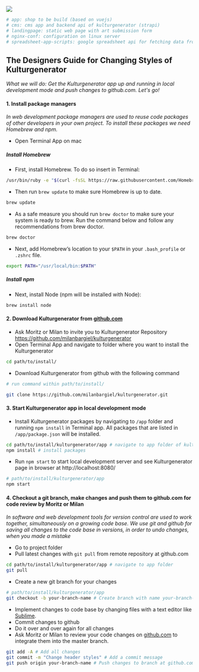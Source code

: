 <p style="max-width: 300px">
    <a href="https://www.kulturgenerator.de" target="_blank">
        <img src="https://www.kulturgenerator.de/assets/images/kulturgenerator.png">
    </a>
</p>

```bash
# app: shop to be build (based on vuejs)
# cms: cms app and backend api of kulturgenerator (strapi)
# landingpage: static web page with art submission form
# nginx-conf: configuration on linux server
# spreadsheet-app-scripts: google spreadsheet api for fetching data from submission form
```

## The Designers Guide for Changing Styles of Kulturgenerator
*What we will do: Get the Kulturgenerator app up and running in local development mode and push changes to github.com. Let's go!*

#### 1. Install package managers
*In web development package managers are used to reuse code packages of other developers in your own project. To install these packages we need Homebrew and npm.*

* Open Terminal App on mac

##### Install Homebrew
* First, install Homebrew. To do so insert in Terminal:

```bash
/usr/bin/ruby -e "$(curl -fsSL https://raw.githubusercontent.com/Homebrew/install/master/install)"
```

* Then run `brew update` to make sure Homebrew is up to date.

```bash
brew update
```

* As a safe measure you should run `brew doctor` to make sure your system is ready to brew. Run the command below and follow any recommendations from brew doctor.

```bash
brew doctor
```

* Next, add Homebrew’s location to your `$PATH` in your `.bash_profile` or `.zshrc` file.

```bash
export PATH="/usr/local/bin:$PATH"
```

##### Install npm

* Next, install Node (npm will be installed with Node):

```bash
brew install node
```

#### 2. Download Kulturgenerator from [github.com](https://www.github.com)

* Ask Moritz or Milan to invite you to Kulturgenerator Repository https://github.com/milanbargiel/kulturgenerator
* Open Terminal App and navigate to folder where you want to install the Kulturgenerator

```bash
cd path/to/install/
```

* Download Kulturgenerator from github with the following command

```bash
# run command within path/to/install/

git clone https://github.com/milanbargiel/kulturgenerator.git
```

#### 3. Start Kulturgenerator app in local development mode

* Install Kulturgenerator packages by navigating to `/app` folder and running `npm install` in Terminal app. All packages that are listed in `/app/package.json` will be installed.
 
```bash
cd path/to/install/kulturgenerator/app # navigate to app folder of kulturgenerator repository
npm install # install packages
```

* Run `npm start` to start local development server and see Kulturgenerator page in browser at http://localhost:8080/

```bash
# path/to/install/kulturgenerator/app
npm start
```

#### 4. Checkout a git branch, make changes and push them to github.com for code review by Moritz or Milan
*In software and web development tools for version control are used to work together, simultaneously on a growing code base. We use git and github for saving all changes to the code base in versions, in order to undo changes, when you made a mistake*

* Go to project folder 
* Pull latest changes with `git pull` from remote repository at github.com

```bash
cd path/to/install/kulturgenerator/app # navigate to app folder
git pull
```

* Create a new git branch for your changes

```bash
# path/to/install/kulturgenerator/app
git checkout -b your-branch-name # Create branch with name your-branch-name. Please change this name to suit your needs e.g. design-polishing.
```

* Implement changes to code base by changing files with a text editor like [Sublime](https://www.sublimetext.com/). 
* Commit changes to github
* Do it over and over again for all changes
* Ask Moritz or Milan to review your code changes on [github.com](https://www.github.com) to integrate them into the master branch.

```bash
git add -A # Add all changes
git commit -m "Change header styles" # Add a commit message
git push origin your-branch-name # Push changes to branch at github.com
```

